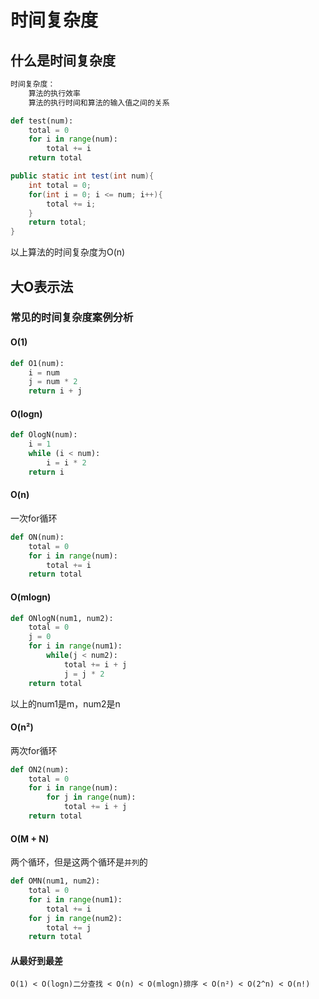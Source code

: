 # 时间复杂度

## 什么是时间复杂度

```markdown
时间复杂度：
    算法的执行效率
    算法的执行时间和算法的输入值之间的关系
```

```python
def test(num):
    total = 0
    for i in range(num):
        total += i
    return total
```

```java
public static int test(int num){
    int total = 0;
    for(int i = 0; i <= num; i++){
        total += i;
    }
    return total;
}
```

以上算法的时间复杂度为O(n)

## 大O表示法

### 常见的时间复杂度案例分析

#### O(1)

```python
def O1(num):
    i = num
    j = num * 2
    return i + j
```

#### O(logn)

```python
def OlogN(num):
    i = 1
    while (i < num):
        i = i * 2
    return i
```

#### O(n)

一次for循环

```python
def ON(num):
    total = 0
    for i in range(num):
        total += i
    return total
```

#### O(mlogn)

```python
def ONlogN(num1, num2):
    total = 0
    j = 0
    for i in range(num1):
        while(j < num2):
            total += i + j
            j = j * 2
    return total
```

以上的num1是m，num2是n

#### O(n²)

两次for循环

```python
def ON2(num):
    total = 0
    for i in range(num):
        for j in range(num):
            total += i + j
    return total
```

#### O(M + N)

两个循环，但是这两个循环是`并列`的

```python
def OMN(num1, num2):
    total = 0
    for i in range(num1):
        total += i
    for j in range(num2):
        total += j
    return total
```

#### 从最好到最差

```
O(1) < O(logn)二分查找 < O(n) < O(mlogn)排序 < O(n²) < O(2^n) < O(n!)
```